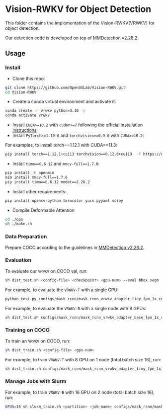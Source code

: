 # Vision-RWKV for Object Detection

This folder contains the implementation of the Vision-RWKV(VRWKV) for object detection.

Our detection code is developed on top of [MMDetection v2.28.2](https://github.com/open-mmlab/mmdetection/tree/v2.28.2).

## Usage

### Install

- Clone this repo:

```bash
git clone https://github.com/OpenGVLab/Vision-RWKV.git
cd Vision-RWKV
```

- Create a conda virtual environment and activate it:

```bash
conda create -n vrwkv python=3.10 -y
conda activate vrwkv
```

- Install `CUDA>=10.2` with `cudnn>=7` following
  the [official installation instructions](https://docs.nvidia.com/cuda/cuda-installation-guide-linux/index.html)
- Install `PyTorch>=1.10.0` and `torchvision>=0.9.0` with `CUDA>=10.2`:

For examples, to install torch==1.12.1 with CUDA==11.3:

```bash
pip install torch==1.12.1+cu113 torchvision==0.12.0+cu113  -f https://download.pytorch.org/whl/torch_stable.html
```

- Install `timm==0.6.12` and `mmcv-full==1.7.0`:

```bash
pip install -U openmim
mim install mmcv-full==1.7.0
pip install timm==0.6.12 mmdet==2.28.2
```

- Install other requirements:

```bash
pip install opencv-python termcolor yacs pyyaml scipy
```

- Compile Deformable Attention

```bash
cd ./ops
sh ./make.sh
```

### Data Preparation

Prepare COCO according to the guidelines
in [MMDetection v2.28.2](https://github.com/open-mmlab/mmdetection/blob/master/docs/en/1_exist_data_model.md).

### Evaluation

To evaluate our `VRWKV` on COCO val, run:

```bash
sh dist_test.sh <config-file> <checkpoint> <gpu-num> --eval bbox segm
```

For example, to evaluate the `VRWKV-T` with a single GPU:

```bash
python test.py configs/mask_rcnn/mask_rcnn_vrwkv_adapter_tiny_fpn_1x_coco.py checkpoint/mask_rcnn_vrwkv_adapter_tiny_fpn_1x_coco.pth --eval bbox segm
```

For example, to evaluate the `VRWKV-B` with a single node with 8 GPUs:

```bash
sh dist_test.sh configs/mask_rcnn/mask_rcnn_vrwkv_adapter_base_fpn_1x_coco.py checkpoint/mask_rcnn_vrwkv_adapter_base_fpn_1x_coco.pth 8 --eval bbox segm
```

### Training on COCO

To train an `VRWKV` on COCO, run:

```bash
sh dist_train.sh <config-file> <gpu-num>
```

For example, to train `VRWKV-T` with 8 GPU on 1 node (total batch size 16), run:

```bash
sh dist_train.sh configs/mask_rcnn/mask_rcnn_vrwkv_adapter_tiny_fpn_1x_coco.py 8
```

### Manage Jobs with Slurm

For example, to train `VRWKV-B` with 16 GPU on 2 node (total batch size 16), run:

```bash
GPUS=16 sh slurm_train.sh <partition> <job-name> configs/mask_rcnn/mask_rcnn_vrwkv_adapter_base_fpn_1x_coco.py work_dirs/mask_rcnn_vrwkv_adapter_base_fpn_1x_coco
```
